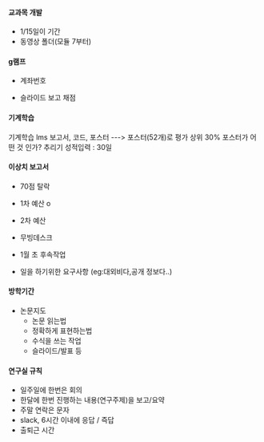 #### 교과목 개발 
- 1/15일이 기간
- 동영상 폴더(모듈 7부터)


#### g램프
- 계좌번호

- 슬라이드 보고 채점

#### 기계학습
기계학습 lms 
보고서, 코드, 포스터 
---> 포스터(52개)로 평가 
상위 30% 포스터가 어떤 것 인가?  추리기 
성적입력 : 30일 

#### 이상치 보고서 

- 70점 탈락 
- 1차 예산 o
- 2차 예산
- 무빙데스크


- 1월 초 후속작업
- 일을 하기위한 요구사항 (eg:대외비다,공개 정보다..)

#### 방학기간

- 논문지도 
	- 논문 읽는법
	- 정확하게 표현하는법
	- 수식을 쓰는 작업 
	- 슬라이드/발표 등




#### 연구실 규칙
- 일주일에 한번은 회의 
- 한달에 한번 진행하는 내용(연구주제)을 보고/요약
- 주말 연락은 문자 
- slack, 6시간 이내에 응답 / 즉답
- 출퇴근 시간




